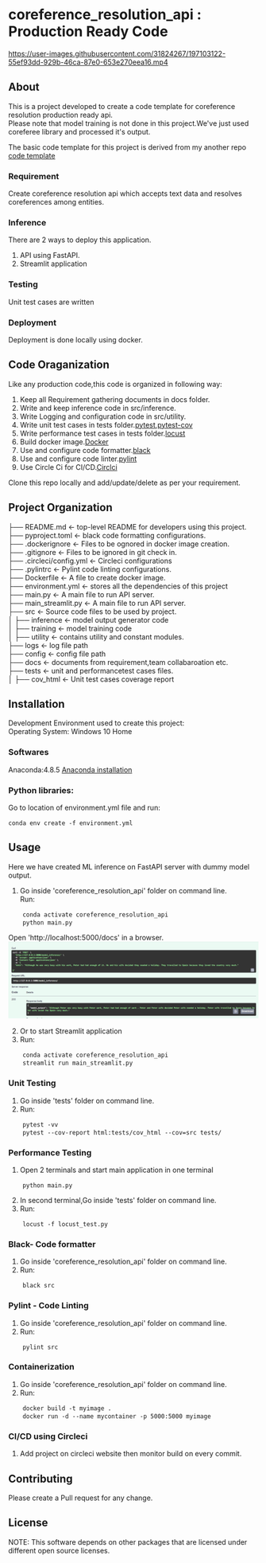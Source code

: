 # coreference_resolution_api : Production Ready Code

https://user-images.githubusercontent.com/31824267/197103122-55ef93dd-929b-46ca-87e0-653e270eea16.mp4
## About  
This is a project developed to create a code template for coreference resolution production ready api.    
Please note that model training is not done in this project.We've just used coreferee library and processed it's output.   


The basic code template for this project is derived from my another repo <a href="https://github.com/sarang0909/Code_Template">code template</a> 


### Requirement

Create coreference resolution api which accepts text data and resolves coreferences among entities.   
   
 
### Inference   
There are 2 ways to deploy this application.   
1. API using FastAPI.
2. Streamlit application

### Testing     
Unit test cases are written   

### Deployment 
Deployment is done locally using docker.   


## Code Oraganization   
Like any production code,this code is organized in following way:   
1. Keep all Requirement gathering documents in docs folder.       
2. Write and keep inference code in src/inference.   
3. Write Logging and configuration code in src/utility.      
4. Write unit test cases in tests folder.<a href="https://docs.pytest.org/en/7.1.x/">pytest</a>,<a href="https://pytest-cov.readthedocs.io/en/latest/readme.html">pytest-cov</a>    
5. Write performance test cases in tests folder.<a href="https://locust.io/">locust</a>     
6. Build docker image.<a href="https://www.docker.com/">Docker</a>  
7. Use and configure code formatter.<a href="https://black.readthedocs.io/en/stable/">black</a>     
8. Use and configure code linter.<a href="https://pylint.pycqa.org/en/latest/">pylint</a>     
9. Use Circle Ci for CI/CD.<a href="https://circleci.com/developer">Circlci</a>    
 
Clone this repo locally and add/update/delete as per your requirement.   
 
## Project Organization


├── README.md         		<- top-level README for developers using this project.    
├── pyproject.toml         		<- black code formatting configurations.    
├── .dockerignore         		<- Files to be ognored in docker image creation.    
├── .gitignore         		<- Files to be ignored in git check in.    
├── .circleci/config.yml         		<- Circleci configurations       
├── .pylintrc         		<- Pylint code linting configurations.    
├── Dockerfile         		<- A file to create docker image.    
├── environment.yml 	    <- stores all the dependencies of this project    
├── main.py 	    <- A main file to run API server.    
├── main_streamlit.py 	    <- A main file to run API server.  
├── src                     <- Source code files to be used by project.    
│       ├── inference 	        <- model output generator code   
│       ├── training 	        <- model training code  
│       ├── utility	        <- contains utility  and constant modules.   
├── logs                    <- log file path   
├── config                  <- config file path   
├── docs               <- documents from requirement,team collabaroation etc.   
├── tests               <- unit and performancetest cases files.   
│       ├── cov_html 	        <- Unit test cases coverage report    

## Installation
Development Environment used to create this project:  
Operating System: Windows 10 Home  

### Softwares
Anaconda:4.8.5  <a href="https://docs.anaconda.com/anaconda/install/windows/">Anaconda installation</a>   
 

### Python libraries:
Go to location of environment.yml file and run:  
```
conda env create -f environment.yml
```

 

## Usage
Here we have created ML inference on FastAPI server with dummy model output.

1. Go inside 'coreference_resolution_api' folder on command line.  
   Run:
  ``` 
      conda activate coreference_resolution_api  
      python main.py       
  ```
  Open 'http://localhost:5000/docs' in a browser.
![alt text](docs/fastapi_first.jpg?raw=true)
 
2. Or to start Streamlit application  
5. Run:
  ``` 
      conda activate coreference_resolution_api  
      streamlit run main_streamlit.py 
  ```  






 
### Unit Testing
1. Go inside 'tests' folder on command line.
2. Run:
  ``` 
      pytest -vv 
      pytest --cov-report html:tests/cov_html --cov=src tests/ 
  ```
 
### Performance Testing
1. Open 2 terminals and start main application in one terminal  
  ``` 
      python main.py 
  ```

2. In second terminal,Go inside 'tests' folder on command line.
3. Run:
  ``` 
      locust -f locust_test.py  
  ```

### Black- Code formatter
1. Go inside 'coreference_resolution_api' folder on command line.
2. Run:
  ``` 
      black src 
  ```

### Pylint -  Code Linting
1. Go inside 'coreference_resolution_api' folder on command line.
2. Run:
  ``` 
      pylint src  
  ```

### Containerization
1. Go inside 'coreference_resolution_api' folder on command line.
2. Run:
  ``` 
      docker build -t myimage .  
      docker run -d --name mycontainer -p 5000:5000 myimage         
  ```


### CI/CD using Circleci
1. Add project on circleci website then monitor build on every commit.




## Contributing
Please create a Pull request for any change. 

## License


NOTE: This software depends on other packages that are licensed under different open source licenses.

